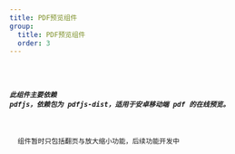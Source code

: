 ```yaml
---
title: PDF预览组件
group:
  title: PDF预览组件
  order: 3
---
```


<code src="../../../../docs/.demos/pdfviewer/index.tsx" />

##### 此组件主要依赖 pdfjs，依赖包为 pdfjs-dist，适用于安卓移动端 pdf 的在线预览。

<Alert type="info">
  组件暂时只包括翻页与放大缩小功能，后续功能开发中
</Alert>

<API hideTitle />
